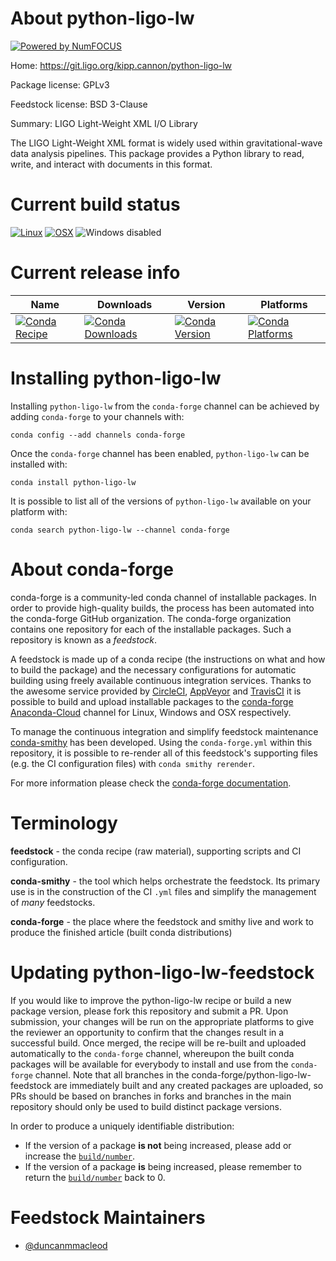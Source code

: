 About python-ligo-lw
====================

[![Powered by NumFOCUS](https://img.shields.io/badge/powered%20by-NumFOCUS-orange.svg?style=flat&colorA=E1523D&colorB=007D8A)](http://numfocus.org)

Home: https://git.ligo.org/kipp.cannon/python-ligo-lw

Package license: GPLv3

Feedstock license: BSD 3-Clause

Summary: LIGO Light-Weight XML I/O Library

The LIGO Light-Weight XML format is widely used within gravitational-wave
data analysis pipelines.  This package provides a Python library to read,
write, and interact with documents in this format.


Current build status
====================

[![Linux](https://img.shields.io/circleci/project/github/conda-forge/python-ligo-lw-feedstock/master.svg?label=Linux)](https://circleci.com/gh/conda-forge/python-ligo-lw-feedstock)
[![OSX](https://img.shields.io/travis/conda-forge/python-ligo-lw-feedstock/master.svg?label=macOS)](https://travis-ci.org/conda-forge/python-ligo-lw-feedstock)
![Windows disabled](https://img.shields.io/badge/Windows-disabled-lightgrey.svg)

Current release info
====================

| Name | Downloads | Version | Platforms |
| --- | --- | --- | --- |
| [![Conda Recipe](https://img.shields.io/badge/recipe-python--ligo--lw-green.svg)](https://anaconda.org/conda-forge/python-ligo-lw) | [![Conda Downloads](https://img.shields.io/conda/dn/conda-forge/python-ligo-lw.svg)](https://anaconda.org/conda-forge/python-ligo-lw) | [![Conda Version](https://img.shields.io/conda/vn/conda-forge/python-ligo-lw.svg)](https://anaconda.org/conda-forge/python-ligo-lw) | [![Conda Platforms](https://img.shields.io/conda/pn/conda-forge/python-ligo-lw.svg)](https://anaconda.org/conda-forge/python-ligo-lw) |

Installing python-ligo-lw
=========================

Installing `python-ligo-lw` from the `conda-forge` channel can be achieved by adding `conda-forge` to your channels with:

```
conda config --add channels conda-forge
```

Once the `conda-forge` channel has been enabled, `python-ligo-lw` can be installed with:

```
conda install python-ligo-lw
```

It is possible to list all of the versions of `python-ligo-lw` available on your platform with:

```
conda search python-ligo-lw --channel conda-forge
```


About conda-forge
=================

conda-forge is a community-led conda channel of installable packages.
In order to provide high-quality builds, the process has been automated into the
conda-forge GitHub organization. The conda-forge organization contains one repository
for each of the installable packages. Such a repository is known as a *feedstock*.

A feedstock is made up of a conda recipe (the instructions on what and how to build
the package) and the necessary configurations for automatic building using freely
available continuous integration services. Thanks to the awesome service provided by
[CircleCI](https://circleci.com/), [AppVeyor](https://www.appveyor.com/)
and [TravisCI](https://travis-ci.org/) it is possible to build and upload installable
packages to the [conda-forge](https://anaconda.org/conda-forge)
[Anaconda-Cloud](https://anaconda.org/) channel for Linux, Windows and OSX respectively.

To manage the continuous integration and simplify feedstock maintenance
[conda-smithy](https://github.com/conda-forge/conda-smithy) has been developed.
Using the ``conda-forge.yml`` within this repository, it is possible to re-render all of
this feedstock's supporting files (e.g. the CI configuration files) with ``conda smithy rerender``.

For more information please check the [conda-forge documentation](https://conda-forge.org/docs/).

Terminology
===========

**feedstock** - the conda recipe (raw material), supporting scripts and CI configuration.

**conda-smithy** - the tool which helps orchestrate the feedstock.
                   Its primary use is in the construction of the CI ``.yml`` files
                   and simplify the management of *many* feedstocks.

**conda-forge** - the place where the feedstock and smithy live and work to
                  produce the finished article (built conda distributions)


Updating python-ligo-lw-feedstock
=================================

If you would like to improve the python-ligo-lw recipe or build a new
package version, please fork this repository and submit a PR. Upon submission,
your changes will be run on the appropriate platforms to give the reviewer an
opportunity to confirm that the changes result in a successful build. Once
merged, the recipe will be re-built and uploaded automatically to the
`conda-forge` channel, whereupon the built conda packages will be available for
everybody to install and use from the `conda-forge` channel.
Note that all branches in the conda-forge/python-ligo-lw-feedstock are
immediately built and any created packages are uploaded, so PRs should be based
on branches in forks and branches in the main repository should only be used to
build distinct package versions.

In order to produce a uniquely identifiable distribution:
 * If the version of a package **is not** being increased, please add or increase
   the [``build/number``](https://conda.io/docs/user-guide/tasks/build-packages/define-metadata.html#build-number-and-string).
 * If the version of a package **is** being increased, please remember to return
   the [``build/number``](https://conda.io/docs/user-guide/tasks/build-packages/define-metadata.html#build-number-and-string)
   back to 0.

Feedstock Maintainers
=====================

* [@duncanmmacleod](https://github.com/duncanmmacleod/)

